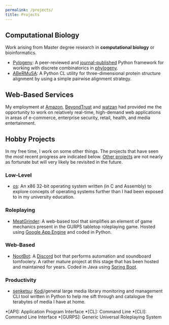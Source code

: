 ```yaml
---
permalink: /projects/
title: Projects
---
```


## Computational Biology

Work arising from Master degree research in **computational biology** or bioinformatics.

  - [Pylogeny](https://github.com/AlexSafatli/Pylogeny): A peer-reviewed and [journal-published](https://peerj.com/articles/cs-9/) Python framework for working with discrete combinatorics in [phylogeny](http://en.wikipedia.org/wiki/Phylogenetics).
  - [ABeRMuSA](https://github.com/AlexSafatli/ABeRMuSA): A Python CL utility for three-dimensional protein structure alignment by using a simple pairwise alignment strategy.

## Web-Based Services

My employment at [Amazon](http://amazon.com), [BeyondTrust](http://beyondtrust.com) and [watzan](http://watzan.com) had provided me the opportunity to work on relatively real-time, high-demand web applications in areas of e-commerce, enterprise security, retail, health, and media entertainment.

## Hobby Projects

In my free time, I work on some other things. The projects that have seen the *most* recent progress are indicated below. [Other projects](http://github.com/AlexSafatli/) are not nearly as fortunate but will very likely be revisited in the future.

### Low-Level

  - [os](https://github.com/AlexSafatli/os): An x86 32-bit operating system written (in C and Assembly) to explore concepts of operating systems further than I had been exposed to in my university education.

### Roleplaying

  - [MeatGrinder](https://github.com/AlexSafatli/MeatGrinder): A web-based tool that simplifies an element of game mechanics present in the GURPS tabletop roleplaying game. Hosted using [Google App Engine](https://cloud.google.com/appengine/docs) and coded in Python.

### Web-Based

  - [NootBot](https://github.com/AlexSafatli/NootBot): A [Discord](https://discordapp.com) bot that performs automation and soundboard tomfoolery. A rather mature project at this stage that has been hosted and maintained for years. Coded in Java using [Spring Boot](https://spring.io/projects/spring-boot). 

### Productivity

  - [senketsu](https://github.com/AlexSafatli/senketsu): [Kodi](https://kodi.tv/)/general large media library monitoring and management CLI tool written in Python to help me sift through and catalogue the terabytes of media I have at home.

*[API]: Application Program Interface
*[CL]: Command Line
*[CLI]: Command Line Interface
*[GURPS]: Generic Universal Roleplaying System
